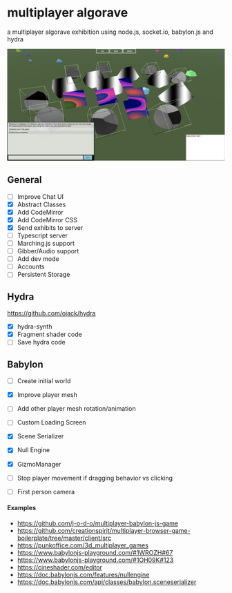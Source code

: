 # multiplayer algorave
a multiplayer algorave exhibition using node.js, socket.io, babylon.js and hydra

![screenshot](img/screenshot.png)

## General

- [ ] Improve Chat UI
- [x] Abstract Classes
- [x] Add CodeMirror
- [x] Add CodeMirror CSS
- [x] Send exhibits to server
- [ ] Typescript server
- [ ] Marching.js support
- [ ] Gibber/Audio support
- [ ] Add dev mode
- [ ] Accounts
- [ ] Persistent Storage

## Hydra

https://github.com/ojack/hydra

- [x] hydra-synth
- [x] Fragment shader code
- [ ] Save hydra code

## Babylon

- [ ] Create initial world
- [x] Improve player mesh
- [ ] Add other player mesh rotation/animation
- [ ] Custom Loading Screen
- [x] Scene Serializer
- [x] Null Engine
- [x] GizmoManager
- [ ] Stop player movement if dragging behavior vs clicking
- [ ] First person camera


#### Examples
- https://github.com/j-o-d-o/multiplayer-babylon-js-game
- https://github.com/creationspirit/multiplayer-browser-game-boilerplate/tree/master/client/src
- https://punkoffice.com/3d_multiplayer_games
- https://www.babylonjs-playground.com/#1WROZH#67
- https://www.babylonjs-playground.com/#1OH09K#123
- https://cineshader.com/editor
- https://doc.babylonjs.com/features/nullengine 
- https://doc.babylonjs.com/api/classes/babylon.sceneserializer
